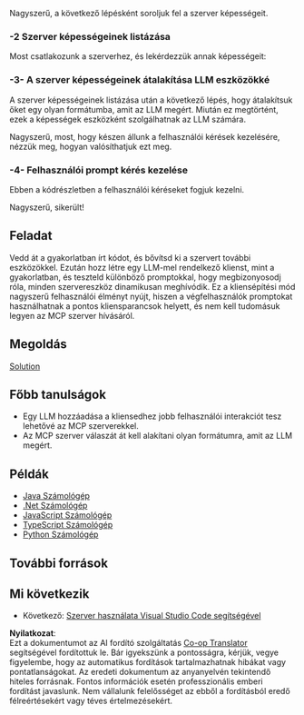 <!--
CO_OP_TRANSLATOR_METADATA:
{
  "original_hash": "bc3ae5af5973160abba9976cb5a4704c",
  "translation_date": "2025-06-13T11:35:21+00:00",
  "source_file": "03-GettingStarted/03-llm-client/README.md",
  "language_code": "hu"
}
-->
Nagyszerű, a következő lépésként soroljuk fel a szerver képességeit.

### -2 Szerver képességeinek listázása

Most csatlakozunk a szerverhez, és lekérdezzük annak képességeit:

### -3- A szerver képességeinek átalakítása LLM eszközökké

A szerver képességeinek listázása után a következő lépés, hogy átalakítsuk őket egy olyan formátumba, amit az LLM megért. Miután ez megtörtént, ezek a képességek eszközként szolgálhatnak az LLM számára.

Nagyszerű, most, hogy készen állunk a felhasználói kérések kezelésére, nézzük meg, hogyan valósíthatjuk ezt meg.

### -4- Felhasználói prompt kérés kezelése

Ebben a kódrészletben a felhasználói kéréseket fogjuk kezelni.

Nagyszerű, sikerült!

## Feladat

Vedd át a gyakorlatban írt kódot, és bővítsd ki a szervert további eszközökkel. Ezután hozz létre egy LLM-mel rendelkező klienst, mint a gyakorlatban, és teszteld különböző promptokkal, hogy megbizonyosodj róla, minden szervereszköz dinamikusan meghívódik. Ez a kliensépítési mód nagyszerű felhasználói élményt nyújt, hiszen a végfelhasználók promptokat használhatnak a pontos kliensparancsok helyett, és nem kell tudomásuk legyen az MCP szerver hívásáról.

## Megoldás

[Solution](/03-GettingStarted/03-llm-client/solution/README.md)

## Főbb tanulságok

- Egy LLM hozzáadása a kliensedhez jobb felhasználói interakciót tesz lehetővé az MCP szerverekkel.
- Az MCP szerver válaszát át kell alakítani olyan formátumra, amit az LLM megért.

## Példák

- [Java Számológép](../samples/java/calculator/README.md)
- [.Net Számológép](../../../../03-GettingStarted/samples/csharp)
- [JavaScript Számológép](../samples/javascript/README.md)
- [TypeScript Számológép](../samples/typescript/README.md)
- [Python Számológép](../../../../03-GettingStarted/samples/python)

## További források

## Mi következik

- Következő: [Szerver használata Visual Studio Code segítségével](/03-GettingStarted/04-vscode/README.md)

**Nyilatkozat**:  
Ezt a dokumentumot az AI fordító szolgáltatás [Co-op Translator](https://github.com/Azure/co-op-translator) segítségével fordítottuk le. Bár igyekszünk a pontosságra, kérjük, vegye figyelembe, hogy az automatikus fordítások tartalmazhatnak hibákat vagy pontatlanságokat. Az eredeti dokumentum az anyanyelvén tekintendő hiteles forrásnak. Fontos információk esetén professzionális emberi fordítást javaslunk. Nem vállalunk felelősséget az ebből a fordításból eredő félreértésekért vagy téves értelmezésekért.